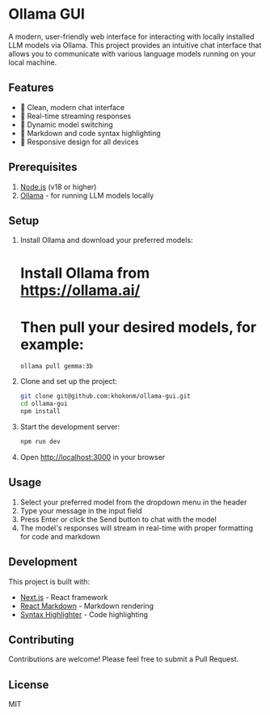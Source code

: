 # Ollama GUI

A modern, user-friendly web interface for interacting with locally installed LLM models via Ollama. This project provides an intuitive chat interface that allows you to communicate with various language models running on your local machine.

## Features

- 🚀 Clean, modern chat interface
- 💬 Real-time streaming responses
- 🔄 Dynamic model switching
- 🎨 Markdown and code syntax highlighting
- 📱 Responsive design for all devices

## Prerequisites

1. [Node.js](https://nodejs.org/) (v18 or higher)
2. [Ollama](https://ollama.ai/) - for running LLM models locally

## Setup

1. Install Ollama and download your preferred models:
   
   # Install Ollama from https://ollama.ai/
   # Then pull your desired models, for example:
   ```bash
   ollama pull gemma:3b
   ```

2. Clone and set up the project:
   ```bash
   git clone git@github.com:khokonm/ollama-gui.git
   cd ollama-gui
   npm install
   ```

3. Start the development server:
   ```bash
   npm run dev
   ```

4. Open [http://localhost:3000](http://localhost:3000) in your browser

## Usage

1. Select your preferred model from the dropdown menu in the header
2. Type your message in the input field
3. Press Enter or click the Send button to chat with the model
4. The model's responses will stream in real-time with proper formatting for code and markdown

## Development

This project is built with:
- [Next.js](https://nextjs.org/) - React framework
- [React Markdown](https://github.com/remarkjs/react-markdown) - Markdown rendering
- [Syntax Highlighter](https://github.com/react-syntax-highlighter/react-syntax-highlighter) - Code highlighting

## Contributing

Contributions are welcome! Please feel free to submit a Pull Request.

## License

MIT
